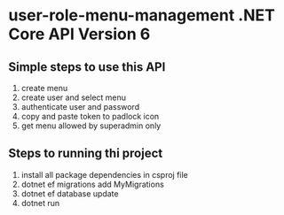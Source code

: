 ﻿# user-role-menu-management .NET Core API Version 6
 
 ## Simple steps to use this API
 1. create menu
 2. create user and select menu
 3. authenticate user and password
 4. copy and paste token to padlock icon
 5. get menu allowed by superadmin only
 
 ## Steps to running thi project
 1. install all package dependencies in csproj file 
 2. dotnet ef migrations add MyMigrations
 3. dotnet ef database update
 4. dotnet run
